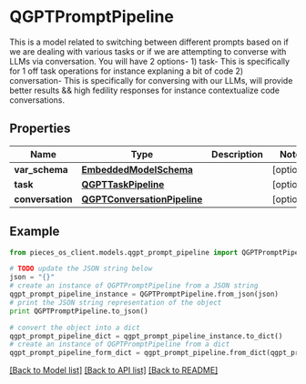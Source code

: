 # QGPTPromptPipeline

This is a model related to switching between different prompts based on if we are dealing with  various tasks or if we are attempting to converse with LLMs via conversation.  You will have 2 options-  1) task- This is specifically for 1 off task operations for instance explaning a bit of code 2) conversation- This is specifically for conversing with our LLMs, will provide better results && high fedility                responses for instance contextualize code conversations.

## Properties
Name | Type | Description | Notes
------------ | ------------- | ------------- | -------------
**var_schema** | [**EmbeddedModelSchema**](EmbeddedModelSchema.md) |  | [optional] 
**task** | [**QGPTTaskPipeline**](QGPTTaskPipeline.md) |  | [optional] 
**conversation** | [**QGPTConversationPipeline**](QGPTConversationPipeline.md) |  | [optional] 

## Example

```python
from pieces_os_client.models.qgpt_prompt_pipeline import QGPTPromptPipeline

# TODO update the JSON string below
json = "{}"
# create an instance of QGPTPromptPipeline from a JSON string
qgpt_prompt_pipeline_instance = QGPTPromptPipeline.from_json(json)
# print the JSON string representation of the object
print QGPTPromptPipeline.to_json()

# convert the object into a dict
qgpt_prompt_pipeline_dict = qgpt_prompt_pipeline_instance.to_dict()
# create an instance of QGPTPromptPipeline from a dict
qgpt_prompt_pipeline_form_dict = qgpt_prompt_pipeline.from_dict(qgpt_prompt_pipeline_dict)
```
[[Back to Model list]](../README.md#documentation-for-models) [[Back to API list]](../README.md#documentation-for-api-endpoints) [[Back to README]](../README.md)


